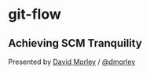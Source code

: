 # git-flow
## Achieving SCM Tranquility

Presented by [David Morley][personal site]</a> / [@dmorley][twitter]

[personal site]: http://davidmorley.me
[twitter]: https://twitter.com/dmorley

